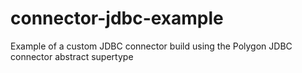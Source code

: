 # connector-jdbc-example
Example of a custom JDBC connector build using the Polygon JDBC connector abstract supertype

